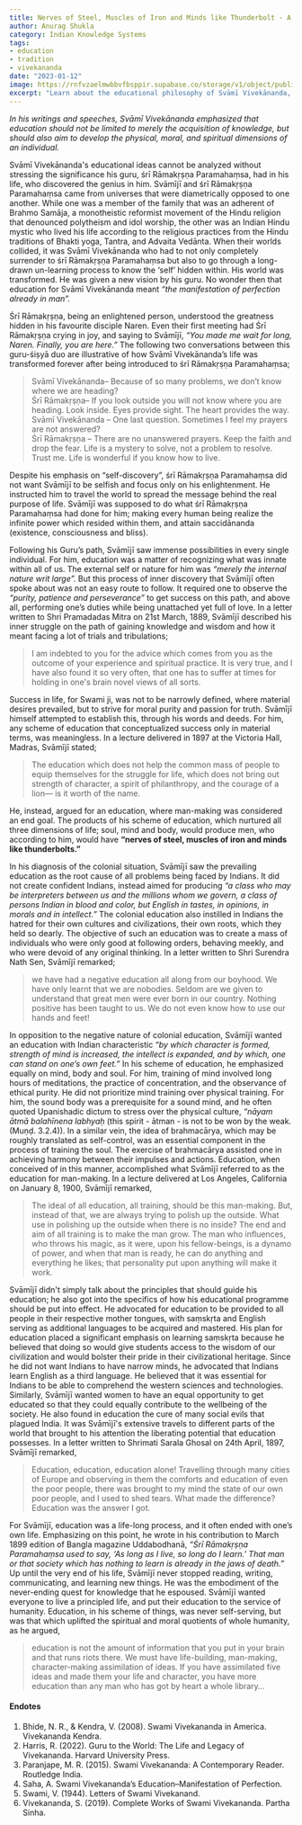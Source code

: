 ```yaml
---
title: Nerves of Steel, Muscles of Iron and Minds like Thunderbolt - A Hindu Monk’s Quest for Education
author: Anurag Shukla
category: Indian Knowledge Systems
tags:
- education
- tradition
- vivekananda
date: "2023-01-12"
image: https://rnfvzaelmwbbvfbsppir.supabase.co/storage/v1/object/public/brhatwebsite/05dhiti/61.webp
excerpt: "Learn about the educational philosophy of Svāmī Vivekānanda, as influenced by his guru Śrī Rāmakṛṣṇa Paramahaṃsa, who emphasized the importance of developing the physical, moral, and spiritual dimensions of individuals. Discover how Svāmījī's ideas on self-discovery and inner realization were shaped by his guru, and the importance of purity, patience, and perseverance on the path to knowledge and wisdom."
---
```


*In his writings and speeches, Svāmī Vivekānanda emphasized that education should not be limited to merely the acquisition of knowledge, but should also aim to develop the physical, moral, and spiritual dimensions of an individual.*

Svāmī Vivekānanda's educational ideas cannot be analyzed without stressing the significance his guru, śrī Rāmakṛṣṇa Paramahaṃsa, had in his life, who discovered the genius in him. Svāmījī and śrī Rāmakṛṣṇa Paramahaṃsa came from universes that were diametrically opposed to one another. While one was a member of the family that was an adherent of Brahmo Samāja, a monotheistic reformist movement of the Hindu religion that denounced polytheism and idol worship, the other was an Indian Hindu mystic who lived his life according to the religious practices from the Hindu traditions of Bhakti yoga, Tantra, and Advaita Vedānta. When their worlds collided, it was Svāmī Vivekānanda who had to not only completely surrender to śrī Rāmakṛṣṇa Paramahaṃsa but also to go through a long-drawn un-learning process to know the ‘self’ hidden within. His world was transformed. He was given a new vision by his guru. No wonder then that education for Svāmī Vivekānanda meant *“the manifestation of perfection already in man”.*

Śrī Rāmakṛṣṇa, being an enlightened person, understood the greatness hidden in his favourite disciple Naren. Even their first meeting had Śrī Rāmakṛṣṇa crying in joy, and saying to Svāmījī, *“You made me wait for long, Naren. Finally, you are here.”* The following two conversations between this guru-śiṣyā duo are illustrative of how Svāmī Vivekānanda’s life was transformed forever after being introduced to śrī Rāmakṛṣṇa Paramahaṃsa; 

> Svāmī Vivekānanda– Because of so many problems, we don’t know where we are heading?  
> Śrī Rāmakṛṣṇa– If you look outside you will not know where you are heading. Look inside. Eyes provide sight. The heart provides the way.  
> Svāmī Vivekānanda  – One last question. Sometimes I feel my prayers are not answered?  
> Śrī Rāmakṛṣṇa – There are no unanswered prayers. Keep the faith and drop the fear. Life is a mystery to solve, not a problem to resolve. Trust me. Life is wonderful if you know how to live.

Despite his emphasis on “self-discovery”, śrī Rāmakṛṣṇa Paramahaṃsa did not want Svāmījī to be selfish and focus only on his enlightenment. He instructed him to travel the world to spread the message behind the real purpose of life. Svāmījī was supposed to do what śrī Rāmakṛṣṇa Paramahaṃsa had done for him; making every human being realize the infinite power which resided within them, and attain saccidānanda (existence, consciousness and bliss). 

Following his Guru’s path, Svāmījī saw immense possibilities in every single individual. For him, education was a matter of recognizing what was innate within all of us. The external self or nature for him was *“merely the internal nature writ large”.* But this process of inner discovery that Svāmījī often spoke about was not an easy route to follow. It required one to observe the *“purity, patience and perseverance”* to get success on this path, and above all, performing one’s duties while being unattached yet full of love. In a letter written to Shri Pramadadas Mitra on 21st March, 1889, Svāmījī described his inner struggle on the path of gaining knowledge and wisdom and how it meant facing a lot of trials and tribulations; 

> I am indebted to you for the advice which comes from you as the outcome of your experience and spiritual practice. It is very true, and I have also found it so very often, that one has to suffer at times for holding in one's brain novel views of all sorts.

Success in life, for Swami ji, was not to be narrowly defined, where material desires prevailed, but to strive for moral purity and passion for truth. Svāmījī himself attempted to establish this, through his words and deeds. For him, any scheme of education that conceptualized success only in material terms, was meaningless.  In a lecture delivered in 1897 at the Victoria Hall, Madras, Svāmījī stated;

> The education which does not help the common mass of people to equip themselves for the struggle for life, which does not bring out strength of character, a spirit of philanthropy, and the courage of a lion— is it worth of the name.

He, instead, argued for an education, where man-making was considered an end goal. The products of his scheme of education, which nurtured all three dimensions of life; soul, mind and body, would produce men, who according to him, would have **“nerves of steel, muscles of iron and minds like thunderbolts.”**

In his diagnosis of the colonial situation, Svāmījī saw the prevailing education as the root cause of all problems being faced by Indians. It did not create confident Indians, instead aimed for producing *“a class who may be interpreters between us and the millions whom we govern, a class of persons Indian in blood and color, but English in tastes, in opinions, in morals and in intellect.”* The colonial education also instilled in Indians the hatred for their own cultures and civilizations, their own roots, which they held so dearly. The objective of such an education was to create a mass of individuals who were only good at following orders, behaving meekly, and who were devoid of any original thinking. In a letter written to Shri Surendra Nath Sen, Svāmījī remarked;

> we have had a negative education all along from our boyhood. We have only learnt that we are nobodies. Seldom are we given to understand that great men were ever born in our country. Nothing positive has been taught to us. We do not even know how to use our hands and feet!

In opposition to the negative nature of colonial education, Svāmījī wanted an education with Indian characteristic *“by which character is formed, strength of mind is increased, the intellect is expanded, and by which, one can stand on one’s own feet.”* In his scheme of education, he emphasized equally on mind, body and soul. For him, training of mind involved long hours of meditations, the practice of concentration, and the observance of ethical purity. He did not prioritize mind training over physical training. For him, the sound body was a prerequisite for a sound mind, and he often quoted Upanishadic dictum to stress over the physical culture, *“nāyam ātmā balahīnena labhyaḥ* (this spirit - ātman - is not to be won by the weak. (Muṇḍ. 3.2.4)). In a similar vein, the idea of brahmacārya, which may be roughly translated as self-control, was an essential component in the process of training the soul. The exercise of brahmacārya assisted one in achieving harmony between their impulses and actions. Education, when conceived of in this manner, accomplished what Svāmījī referred to as the education for man-making. In a lecture delivered at Los Angeles, California on January 8, 1900, Svāmījī remarked,

> The ideal of all education, all training, should be this man-making. But, instead of that, we are always trying to polish up the outside. What use in polishing up the outside when there is no inside? The end and aim of all training is to make the man grow. The man who influences, who throws his magic, as it were, upon his fellow-beings, is a dynamo of power, and when that man is ready, he can do anything and everything he likes; that personality put upon anything will make it work.

Svāmījī didn't simply talk about the principles that should guide his education; he also got into the specifics of how his educational programme should be put into effect. He advocated for education to be provided to all people in their respective mother tongues, with saṃskṛta and English serving as additional languages to be acquired and mastered. His plan for education placed a significant emphasis on learning saṃskṛta because he believed that doing so would give students access to the wisdom of our civilization and would bolster their pride in their civilizational heritage. Since he did not want Indians to have narrow minds, he advocated that Indians learn English as a third language. He believed that it was essential for Indians to be able to comprehend the western sciences and technologies. Similarly, Svāmījī wanted women to have an equal opportunity to get educated so that they could equally contribute to the wellbeing of the society. He also found in education the cure of many social evils that plagued India. It was Svāmījī's extensive travels to different parts of the world that brought to his attention the liberating potential that education possesses. In a letter written to Shrimati Sarala Ghosal on 24th April, 1897, Svāmījī remarked,

> Education, education, education alone! Travelling through many cities of Europe and observing in them the comforts and education of even the poor people, there was brought to my mind the state of our own poor people, and I used to shed tears. What made the difference? Education was the answer I got.

For Svāmījī, education was a life-long process, and it often ended with one’s own life. Emphasizing on this point, he wrote in his contribution to March 1899 edition of Bangla magazine Uddabodhanā, *“Śrī Rāmakṛṣṇa Paramahaṃsa used to say, ‘As long as I live, so long do I learn.’ That man or that society which has nothing to learn is already in the jaws of death.”* Up until the very end of his life, Svāmījī never stopped reading, writing, communicating, and learning new things. He was the embodiment of the never-ending quest for knowledge that he espoused. Svāmījī wanted everyone to live a principled life, and put their education to the service of humanity. Education, in his scheme of things, was never self-serving, but was that which uplifted the spiritual and moral quotients of whole humanity, as he argued,

> education is not the amount of information that you put in your brain and that runs riots there. We must have life-building, man-making, character-making assimilation of ideas. If you have assimilated five ideas and made them your life and character, you have more education than any man who has got by heart a whole library…

#### Endotes 
1. Bhide, N. R., & Kendra, V. (2008). Swami Vivekananda in America. Vivekananda Kendra.
2. Harris, R. (2022). Guru to the World: The Life and Legacy of Vivekananda. Harvard University Press.
3. Paranjape, M. R. (2015). Swami Vivekananda: A Contemporary Reader. Routledge India. 
4. Saha, A. Swami Vivekananda’s Education–Manifestation of Perfection.
5. Swami, V. (1944). Letters of Swami Vivekanand.
6. Vivekananda, S. (2019). Complete Works of Swami Vivekananda. Partha Sinha.


